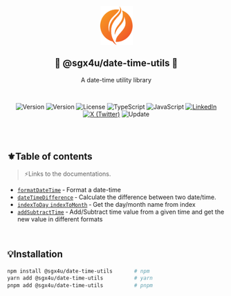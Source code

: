 <p align="center">
	<img src="https://github.com/sgx4u/sgx4u-date-time-utils/blob/production/logo.svg?raw=true" width="75px" align="center" alt="SGX4U" />
	<h2 align="center">🌟 @sgx4u/date-time-utils 🌟</h2>
	<p align="center">A date-time utility library</p>
</p>

<br/>

<p align="center">
	<!-- NPM Version -->
	<img src="https://img.shields.io/npm/v/%40sgx4u%2Fdate-time-utils?style=for-the-badge&labelColor=353535&color=3b82f6" alt="Version">
	<!-- Tests -->
	<img src="https://img.shields.io/badge/test%20passing-65a30d?style=for-the-badge" alt="Version">
	<!-- License -->
	<img src="https://img.shields.io/github/license/sgx4u/sgx4u-date-time-utils?style=for-the-badge&labelColor=353535&color=4f46e5" alt="License">
	<!-- TypeScript -->
	<img src="https://img.shields.io/badge/typescript-%23007ACC.svg?style=for-the-badge&logo=typescript&logoColor=white" alt="TypeScript">
	<!-- JavaScript -->
	<img src="https://img.shields.io/badge/javascript-%23323330.svg?style=for-the-badge&logo=javascript&logoColor=%23F7DF1E" alt="JavaScript">
	<!-- LinkedIn -->
	<a href="https://www.linkedin.com/in/sgx4u" rel="nofollow"><img src="https://img.shields.io/twitter/url?url=https%3A%2F%2Fwww.linkedin.com%2Fin%2Fsgx4u%2F&style=for-the-badge&logo=linkedin&label=SGX4U&labelColor=%230077B5&color=%23353535" alt="LinkedIn"></a>
	<!-- X (Twitter) -->
	<a href="https://x.com/sgx4u" rel="nofollow"><img src="https://img.shields.io/twitter/url?url=https%3A%2F%2Fx.com%2Fsgx4u&style=for-the-badge&logo=x&label=sgx4u&labelColor=353535" alt="X (Twitter)"></a>
	<!-- Last Update -->
	<img src="https://img.shields.io/npm/last-update/%40sgx4u%2Fdate-time-utils?style=for-the-badge&labelColor=353535&color=f15b2a" alt="Update">
</p>

<br/>
<br/>

## ⚜️Table of contents

> ⚡Links to the documentations.

-   [`formatDateTime`](https://github.com/sgx4u/sgx4u-date-time-utils/blob/production/src/format-date-time/format-date-time.md) &dash; Format a date-time
-   [`dateTimeDifference`](https://github.com/sgx4u/sgx4u-date-time-utils/blob/production/src/date-time-difference/date-time-difference.md) &dash; Calculate the difference between two date/time.
-   [`indexToDay` `indexToMonth`](https://github.com/sgx4u/sgx4u-date-time-utils/blob/production/src/index-to-name/index-to-name.md) &dash; Get the day/month name from index
-   [`addSubtractTime`](https://github.com/sgx4u/sgx4u-date-time-utils/blob/production/src/add-subtract-time/add-subtract-time.md) &dash; Add/Subtract time value from a given time and get the new value in different formats

<br/>

## 💡Installation

```sh
npm install @sgx4u/date-time-utils       # npm
yarn add @sgx4u/date-time-utils          # yarn
pnpm add @sgx4u/date-time-utils          # pnpm
```

